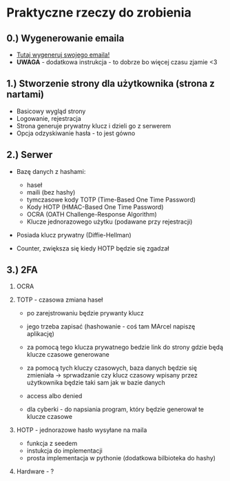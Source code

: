 # Praktyczne rzeczy do zrobienia

## 0.) Wygenerowanie emaila

- [Tutaj wygeneruj swojego emaila!](https://tempmail.email)
- **UWAGA** - dodatkowa instrukcja - to dobrze bo więcej czasu zjamie <3

## 1.) Stworzenie strony dla użytkownika (strona z nartami)

- Basicowy wygląd strony
- Logowanie, rejestracja
- Strona generuje prywatny klucz i dzieli go z serwerem
- Opcja odzyskiwanie hasła - to jest gówno

## 2.) Serwer

- Bazę danych z hashami:
  - haseł
  - maili (bez hashy)
  - tymczasowe kody TOTP (Time-Based One Time Password)
  - Kody HOTP (HMAC-Based One Time Password)
  - OCRA (OATH Challenge-Response Algorithm)
  - Klucze jednorazowego użytku (podawane przy rejestracji)

- Posiada klucz prywatny (Diffie-Hellman)

- Counter, zwiększa się kiedy HOTP będzie się zgadzał

## 3.) 2FA

1. OCRA

2. TOTP - czasowa zmiana haseł

    - po zarejstrowaniu będzie prywanty klucz
    - jego trzeba zapisać (hashowanie - coś tam MArcel napiszę aplikację)
    - za pomocą tego klucza prywatnego bedzie link do strony gdzie będą klucze czasowe generowane
    - za pomocą tych kluczy czasowych, baza danych będzie się zmieniała -> sprwadzanie czy klucz czasowy wpisany przez użytkownika będzie taki sam jak w bazie danych
    - access albo denied

    - dla cyberki - do napsiania program, który będzie generował te klucze czasowe

3. HOTP - jednorazowe hasło wysyłane na maila

    - funkcja z seedem
    - instukcja do implementacji
    - prosta implementacja w pythonie (dodatkowa bilbioteka do hashy)

4. Hardware - ?

